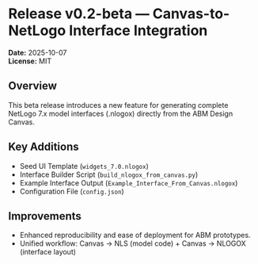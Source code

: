 # Release v0.2-beta — Canvas-to-NetLogo Interface Integration

**Date:** 2025-10-07  
**License:** MIT

## Overview
This beta release introduces a new feature for generating complete NetLogo 7.x model interfaces (.nlogox) directly from the ABM Design Canvas.

## Key Additions
- Seed UI Template (`widgets_7.0.nlogox`)
- Interface Builder Script (`build_nlogox_from_canvas.py`)
- Example Interface Output (`Example_Interface_From_Canvas.nlogox`)
- Configuration File (`config.json`)

## Improvements
- Enhanced reproducibility and ease of deployment for ABM prototypes.
- Unified workflow: Canvas → NLS (model code) + Canvas → NLOGOX (interface layout)
